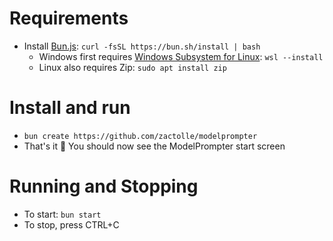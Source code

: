 # Requirements
- Install [Bun.js](https://bun.sh): `curl -fsSL https://bun.sh/install | bash`
  - Windows first requires [Windows Subsystem for Linux](https://learn.microsoft.com/en-us/windows/wsl/install): `wsl --install`
  - Linux also requires Zip: `sudo apt install zip`

# Install and run
- `bun create https://github.com/zactolle/modelprompter`
- That's it 👏 You should now see the ModelPrompter start screen

# Running and Stopping
- To start: `bun start`
- To stop, press CTRL+C